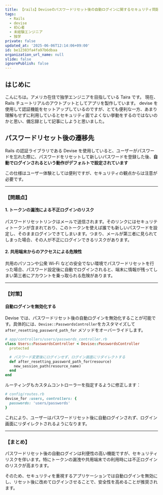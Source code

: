 ```yaml
---
title: 【rails】Deviseのパスワードリセット後の自動ログインに関するセキュリティ問題とその対策
tags:
  - Rails
  - devise
  - 初心者
  - 未経験エンジニア
  - 独学
private: false
updated_at: '2025-06-06T12:14:06+09:00'
id: be12383fa4fa97b6dbaa
organization_url_name: null
slide: false
ignorePublish: false
---
```


## はじめに

こんにちは。アメリカ在住で独学エンジニアを目指している Taira です。
現在、Rails チュートリアルのアウトプットとしてアプリを製作しています。
devise を使用して認証機能をセットアップしているのですが、とても便利な一方、あまり理解もせずに利用しているとセキュリティ面でよくない挙動をするのではないのかと思い、備忘録として記事にしようと思いました。

## パスワードリセット後の遷移先

Rails の認証ライブラリである Devise を使用していると、ユーザーがパスワードを忘れた際に、パスワードをリセットして新しいパスワードを登録した後、**自動でログインされるという動作がデフォルトで設定されています**

この仕様はユーザー体験としては便利ですが、セキュリティの観点からは注意が必要です。

---

### 【問題点】

#### 1. トークンの漏洩による不正ログインのリスク

パスワードリセットリンクはメールで送信されます。そのリンクにはセキュリティトークンが含まれており、このトークンを使えば誰でも新しいパスワードを設定し、そのままログインできてしまいます。つまり、メールが第三者に見られてしまった場合、その人が不正にログインできるリスクがあります。

#### 2. 共用端末からのアクセスによる危険性

共用のパソコンや公衆 Wi-Fi などの安全でない環境でパスワードリセットを行った場合、パスワード設定後に自動でログインされると、端末に情報が残ってしまい第三者にアカウントを乗っ取られる危険があります。

---

### 【対策】

#### 自動ログインを無効化する

Devise では、パスワードリセット後の自動ログインを無効化することが可能です。具体的には、`Devise::PasswordsController`をカスタマイズして `after_resetting_password_path_for` メソッドをオーバーライドします。

```ruby
# app/controllers/users/passwords_controller.rb
class Users::PasswordsController < Devise::PasswordsController
  protected

  # パスワード変更後にログインせず、ログイン画面にリダイレクトする
  def after_resetting_password_path_for(resource)
    new_session_path(resource_name)
  end
end
```

ルーティングもカスタムコントローラーを指定するように修正します：

```ruby
# config/routes.rb
devise_for :users, controllers: {
  passwords: 'users/passwords'
}
```

これにより、ユーザーはパスワードリセット後に自動ログインされず、ログイン画面にリダイレクトされるようになります。

---

### 【まとめ】

パスワードリセット後の自動ログインは利便性の高い機能ですが、セキュリティリスクを伴います。特にトークンの漏洩や共用端末での利用時には不正ログインのリスクが高まります。

そのため、セキュリティを重視するアプリケーションでは自動ログインを無効にし、リセット後に改めてログインさせることで、安全性を高めることが推奨されます。
